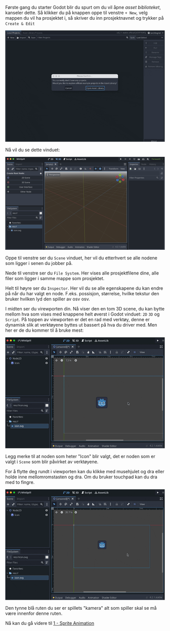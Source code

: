 Første gang du starter Godot blir du spurt om du vil åpne *asset biblioteket*, kanseler dette. Så klikker du på knappen oppe til venstre `+ New`, velg mappen du vil ha prosjektet i, så skriver du inn prosjektnavnet og trykker på `Create & Edit`

![](../media/01-first.gif) 

Nå vil du se dette vinduet:

![](../media/01-3dstart.png)

Oppe til venstre ser du `Scene` vinduet, her vil du etterhvert se alle nodene som ligger i senen du jobber på.

Nede til venstre ser du `File System`. Her vises alle prosjektfilene dine, alle filer som ligger i samme mappe som prosjektet.

Helt til høyre ser du `Inspector`. Her vil du se alle egenskapene du kan endre på når du har valgt en node. F.eks. possisjon, størrelse, hvilke tekstur den bruker hvilken lyd den spiller av osv osv.

I midten ser du virewporten din. Nå viser den en tom 3D scene, du kan bytte mellom hva som vises med knappene helt øverst i Godot vinduet: `2D` `3D` og `Script`. På toppen av viewporten er det en rad med verktøy, denne er dynamisk slik at verktøyene byttes ut bassert på hva du driver med. Men her er de du kommer til å bruke mest:

![](../media/01-modify.gif)

Legg merke til at noden som heter "Icon" blir valgt, det er noden som er valgt i `Scene` som blir påvirket av verktøyene.

For å flytte deg rundt i viewporten kan du klikke med musehjulet og dra eller holde inne mellomromstasten og dra. Om du bruker touchpad kan du dra med to fingre.

![](../media/01-move.gif)

Den tynne blå ruten du ser er spillets "kamera" alt som spiller skal se må være innenfor denne ruten.

Nå kan du gå videre til [1 - Sprite Animation](1_-_Sprite_Animation.html)